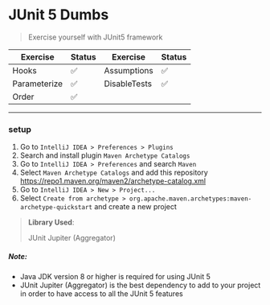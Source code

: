 # JUnit 5 Dumbs
> Exercise yourself with JUnit5 framework

| Exercise       | Status             | Exercise       | Status             |
| -------------- | ---------          | -------------- | ---------          |
| Hooks        | :white_check_mark: | Assumptions        | :white_check_mark: |
| Parameterize      | :white_check_mark: | DisableTests      | :white_check_mark: |
| Order      | :white_check_mark: |

___

### setup
1. Go to `IntelliJ IDEA > Preferences > Plugins`
2. Search and install plugin `Maven Archetype Catalogs`
3. Go to `IntelliJ IDEA > Preferences` and search `Maven`
4. Select `Maven Archetype Catalogs` and add this repository https://repo1.maven.org/maven2/archetype-catalog.xml
5. Go to `IntelliJ IDEA > New > Project...`
6. Select `Create from archetype > org.apache.maven.archetypes:maven-archetype-quickstart` and create a new project

> **Library Used**:
>
> JUnit Jupiter (Aggregator)

##### Note:
- Java JDK version 8 or higher is required for using JUnit 5
- JUnit Jupiter (Aggregator) is the best dependency to add to your project in order to have access to all the JUnit 5 features